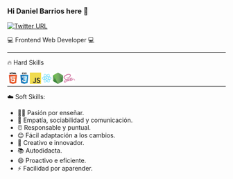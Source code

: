 ### Hi Daniel Barrios here 👋
[![Twitter URL](https://img.shields.io/twitter/url?label=Daniel%20Barrios&logo=twitter&logoColor=1DA1F2&style=for-the-badge&url=https%3A%2F%2Ftwitter.com%2Fdanigerson19)](https://mobile.twitter.com/danigerson19)

💻 Frontend Web Developer 💻

---

🔥 Hard Skills

<img align="left" alt="HTML5" width="26px" src="https://raw.githubusercontent.com/github/explore/80688e429a7d4ef2fca1e82350fe8e3517d3494d/topics/html/html.png" style="max-width:100%;">
<img align="left" alt="CSS3" width="26px" src="https://raw.githubusercontent.com/github/explore/80688e429a7d4ef2fca1e82350fe8e3517d3494d/topics/css/css.png" style="max-width:100%;">
<img align="left" alt="JavaScript" width="26px" src="https://raw.githubusercontent.com/github/explore/80688e429a7d4ef2fca1e82350fe8e3517d3494d/topics/javascript/javascript.png" style="max-width:100%;">
<img align="left" alt="JavaScript" width="26px" src="https://raw.githubusercontent.com/github/explore/80688e429a7d4ef2fca1e82350fe8e3517d3494d/topics/react/react.png" style="max-width:100%;">
<img align="left" alt="JavaScript" width="26px" src="https://raw.githubusercontent.com/github/explore/80688e429a7d4ef2fca1e82350fe8e3517d3494d/topics/nodejs/nodejs.png" style="max-width:100%;">
<img align="left" alt="JavaScript" width="26px" src="https://raw.githubusercontent.com/github/explore/80688e429a7d4ef2fca1e82350fe8e3517d3494d/topics/sass/sass.png" style="max-width:100%;">
<br>

---

☁️ Soft Skills:

- 👨‍🏫 Pasión por enseñar.
- 🌱 Empatía, sociabilidad y comunicación.
- ⏰ Responsable y puntual.
- 😊 Fácil adaptación a los cambios.
- 🎨 Creativo e innovador.
- 📚 Autodidacta.
- 😄 Proactivo e eficiente.
- ⚡ Facilidad por aparender.
